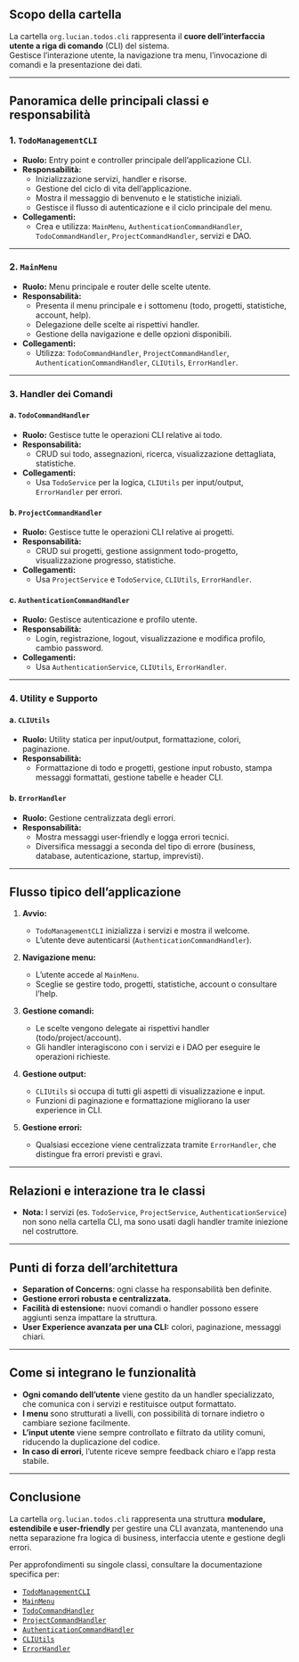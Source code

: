 ## Scopo della cartella

La cartella `org.lucian.todos.cli` rappresenta il **cuore dell’interfaccia utente a riga di comando** (CLI) del sistema.  
Gestisce l’interazione utente, la navigazione tra menu, l’invocazione di comandi e la presentazione dei dati.

---

## Panoramica delle principali classi e responsabilità

### 1. **`TodoManagementCLI`**
- **Ruolo:** Entry point e controller principale dell’applicazione CLI.
- **Responsabilità:**  
  - Inizializzazione servizi, handler e risorse.
  - Gestione del ciclo di vita dell’applicazione.
  - Mostra il messaggio di benvenuto e le statistiche iniziali.
  - Gestisce il flusso di autenticazione e il ciclo principale del menu.
- **Collegamenti:**  
  - Crea e utilizza: `MainMenu`, `AuthenticationCommandHandler`, `TodoCommandHandler`, `ProjectCommandHandler`, servizi e DAO.

---

### 2. **`MainMenu`**
- **Ruolo:** Menu principale e router delle scelte utente.
- **Responsabilità:**  
  - Presenta il menu principale e i sottomenu (todo, progetti, statistiche, account, help).
  - Delegazione delle scelte ai rispettivi handler.
  - Gestione della navigazione e delle opzioni disponibili.
- **Collegamenti:**  
  - Utilizza: `TodoCommandHandler`, `ProjectCommandHandler`, `AuthenticationCommandHandler`, `CLIUtils`, `ErrorHandler`.

---

### 3. **Handler dei Comandi**
#### a. **`TodoCommandHandler`**
- **Ruolo:** Gestisce tutte le operazioni CLI relative ai todo.
- **Responsabilità:**  
  - CRUD sui todo, assegnazioni, ricerca, visualizzazione dettagliata, statistiche.
- **Collegamenti:**  
  - Usa `TodoService` per la logica, `CLIUtils` per input/output, `ErrorHandler` per errori.

#### b. **`ProjectCommandHandler`**
- **Ruolo:** Gestisce tutte le operazioni CLI relative ai progetti.
- **Responsabilità:**  
  - CRUD sui progetti, gestione assignment todo-progetto, visualizzazione progresso, statistiche.
- **Collegamenti:**  
  - Usa `ProjectService` e `TodoService`, `CLIUtils`, `ErrorHandler`.

#### c. **`AuthenticationCommandHandler`**
- **Ruolo:** Gestisce autenticazione e profilo utente.
- **Responsabilità:**  
  - Login, registrazione, logout, visualizzazione e modifica profilo, cambio password.
- **Collegamenti:**  
  - Usa `AuthenticationService`, `CLIUtils`, `ErrorHandler`.

---

### 4. **Utility e Supporto**
#### a. **`CLIUtils`**
- **Ruolo:** Utility statica per input/output, formattazione, colori, paginazione.
- **Responsabilità:**  
  - Formattazione di todo e progetti, gestione input robusto, stampa messaggi formattati, gestione tabelle e header CLI.

#### b. **`ErrorHandler`**
- **Ruolo:** Gestione centralizzata degli errori.
- **Responsabilità:**  
  - Mostra messaggi user-friendly e logga errori tecnici.
  - Diversifica messaggi a seconda del tipo di errore (business, database, autenticazione, startup, imprevisti).

---

## Flusso tipico dell’applicazione

1. **Avvio:**  
   - `TodoManagementCLI` inizializza i servizi e mostra il welcome.
   - L’utente deve autenticarsi (`AuthenticationCommandHandler`).

2. **Navigazione menu:**  
   - L’utente accede al `MainMenu`.
   - Sceglie se gestire todo, progetti, statistiche, account o consultare l’help.

3. **Gestione comandi:**  
   - Le scelte vengono delegate ai rispettivi handler (todo/project/account).
   - Gli handler interagiscono con i servizi e i DAO per eseguire le operazioni richieste.

4. **Gestione output:**  
   - `CLIUtils` si occupa di tutti gli aspetti di visualizzazione e input.
   - Funzioni di paginazione e formattazione migliorano la user experience in CLI.

5. **Gestione errori:**  
   - Qualsiasi eccezione viene centralizzata tramite `ErrorHandler`, che distingue fra errori previsti e gravi.

---

## Relazioni e interazione tra le classi

- **Nota:** I servizi (es. `TodoService`, `ProjectService`, `AuthenticationService`) non sono nella cartella CLI, ma sono usati dagli handler tramite iniezione nel costruttore.

---

## Punti di forza dell’architettura

- **Separation of Concerns**: ogni classe ha responsabilità ben definite.
- **Gestione errori robusta e centralizzata.**
- **Facilità di estensione:** nuovi comandi o handler possono essere aggiunti senza impattare la struttura.
- **User Experience avanzata per una CLI:** colori, paginazione, messaggi chiari.

---

## Come si integrano le funzionalità

- **Ogni comando dell’utente** viene gestito da un handler specializzato, che comunica con i servizi e restituisce output formattato.
- **I menu** sono strutturati a livelli, con possibilità di tornare indietro o cambiare sezione facilmente.
- **L’input utente** viene sempre controllato e filtrato da utility comuni, riducendo la duplicazione del codice.
- **In caso di errori**, l’utente riceve sempre feedback chiaro e l’app resta stabile.

---

## Conclusione

La cartella `org.lucian.todos.cli` rappresenta una struttura **modulare, estendibile e user-friendly** per gestire una CLI avanzata, mantenendo una netta separazione fra logica di business, interfaccia utente e gestione degli errori.

Per approfondimenti su singole classi, consultare la documentazione specifica per:
- [`TodoManagementCLI`](#)
- [`MainMenu`](#)
- [`TodoCommandHandler`](#)
- [`ProjectCommandHandler`](#)
- [`AuthenticationCommandHandler`](#)
- [`CLIUtils`](#)
- [`ErrorHandler`](#)